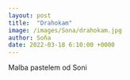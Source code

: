 ```yaml
---
layout: post
title:  "Drahokam"
image: /images/Sona/drahokam.jpg
author: Soňa
date: 2022-03-18 6:10:00 +0000
---
```


Malba pastelem od Soni
